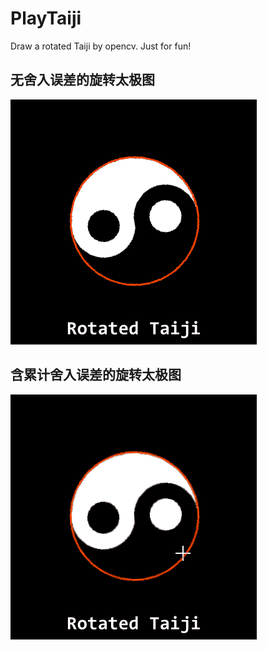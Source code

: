 # PlayTaiji
Draw a rotated Taiji by opencv. Just for fun!

## 无舍入误差的旋转太极图
![](1.gif)
## 含累计舍入误差的旋转太极图
![](2.gif)